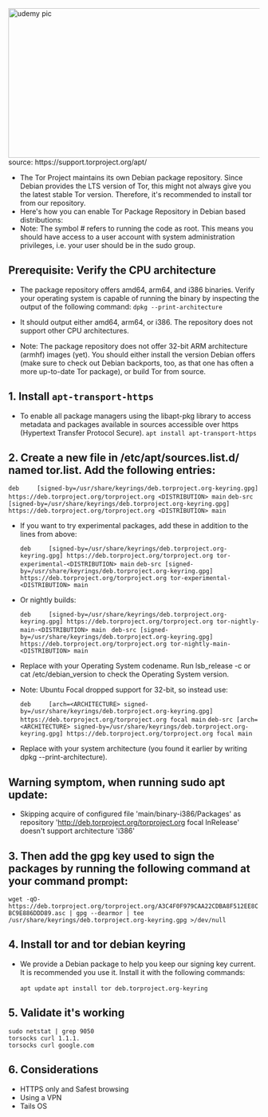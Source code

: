 <img src="https://tm.ibxk.com.br/2022/07/28/28185401656475.jpg?ims=750x" alt="udemy pic" width="700" height="300"> 
source: https://support.torproject.org/apt/

- The Tor Project maintains its own Debian package repository. Since Debian provides the LTS version of Tor, this might not always give you the latest stable Tor version. Therefore, it's recommended to install tor from our repository.
- Here's how you can enable Tor Package Repository in Debian based distributions:
- Note: The symbol # refers to running the code as root. This means you should have access to a user account with system administration privileges, i.e. your user should be in the sudo group.

## Prerequisite: Verify the CPU architecture
- The package repository offers amd64, arm64, and i386 binaries. Verify your operating system is capable of running the binary by inspecting the output of the following command:
```dpkg --print-architecture```
- It should output either amd64, arm64, or i386. The repository does not support other CPU architectures.

- Note: The package repository does not offer 32-bit ARM architecture (armhf) images (yet). You should either install the version Debian offers (make sure to check out Debian backports, too, as     that one has often a more up-to-date Tor package), or build Tor from source.

## 1. Install ```apt-transport-https```
- To enable all package managers using the libapt-pkg library to access metadata and packages available in sources accessible over https (Hypertext Transfer Protocol Secure).
```apt install apt-transport-https```

## 2. Create a new file in /etc/apt/sources.list.d/ named tor.list. Add the following entries:
   ```deb     [signed-by=/usr/share/keyrings/deb.torproject.org-keyring.gpg] https://deb.torproject.org/torproject.org <DISTRIBUTION> main```
   ```deb-src [signed-by=/usr/share/keyrings/deb.torproject.org-keyring.gpg] https://deb.torproject.org/torproject.org <DISTRIBUTION> main```
- If you want to try experimental packages, add these in addition to the lines from above:

   ```deb     [signed-by=/usr/share/keyrings/deb.torproject.org-keyring.gpg] https://deb.torproject.org/torproject.org tor-experimental-<DISTRIBUTION> main```
   ```deb-src [signed-by=/usr/share/keyrings/deb.torproject.org-keyring.gpg] https://deb.torproject.org/torproject.org tor-experimental-<DISTRIBUTION> main```
- Or nightly builds:

   ```deb     [signed-by=/usr/share/keyrings/deb.torproject.org-keyring.gpg] https://deb.torproject.org/torproject.org tor-nightly-main-<DISTRIBUTION> main```
  ``` deb-src [signed-by=/usr/share/keyrings/deb.torproject.org-keyring.gpg] https://deb.torproject.org/torproject.org tor-nightly-main-<DISTRIBUTION> main```
- Replace <DISTRIBUTION> with your Operating System codename. Run lsb_release -c or cat /etc/debian_version to check the Operating System version.

- Note: Ubuntu Focal dropped support for 32-bit, so instead use:

   ```deb     [arch=<ARCHITECTURE> signed-by=/usr/share/keyrings/deb.torproject.org-keyring.gpg] https://deb.torproject.org/torproject.org focal main```
   ```deb-src [arch=<ARCHITECTURE> signed-by=/usr/share/keyrings/deb.torproject.org-keyring.gpg] https://deb.torproject.org/torproject.org focal main```
- Replace <ARCHITECTURE> with your system architecture (you found it earlier by writing dpkg --print-architecture).

## Warning symptom, when running sudo apt update:
- Skipping acquire of configured file 'main/binary-i386/Packages' as repository 'http://deb.torproject.org/torproject.org focal InRelease' doesn't support architecture 'i386'
## 3. Then add the gpg key used to sign the packages by running the following command at your command prompt:
  ```wget -qO- https://deb.torproject.org/torproject.org/A3C4F0F979CAA22CDBA8F512EE8CBC9E886DDD89.asc | gpg --dearmor | tee /usr/share/keyrings/deb.torproject.org-keyring.gpg >/dev/null```
## 4. Install tor and tor debian keyring
- We provide a Debian package to help you keep our signing key current. It is recommended you use it. Install it with the following commands:

   ```apt update```
   ```apt install tor deb.torproject.org-keyring```
## 5. Validate it's working
    sudo netstat | grep 9050
    torsocks curl 1.1.1.
    torsocks curl google.com

## 6. Considerations
- HTTPS only and Safest browsing
- Using a VPN
- Tails OS
